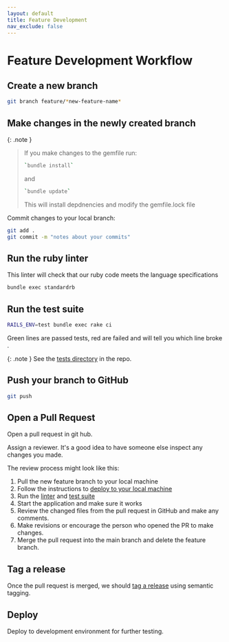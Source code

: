 ```yaml
---
layout: default
title: Feature Development
nav_exclude: false
---
```


# Feature Development Workflow

## Create a new branch

```bash
git branch feature/*new-feature-name*
```

## Make changes in the newly created branch

{: .note }
> If you make changes to the gemfile run:
> 
> ```bash
> `bundle install`
> ```
> 
> and
> 
> ```bash
> `bundle update`
> ```
> 
> This will install depdnencies and modify the gemfile.lock file

Commit changes to your local branch:

```bash
git add .
git commit -m "notes about your commits"
```

## Run the ruby linter

This linter will check that our ruby code meets the language specifications

```bash
bundle exec standardrb
```

## Run the test suite

```bash
RAILS_ENV=test bundle exec rake ci
```

Green lines are passed tests, red are failed and will tell you which line broke .

{: .note }
See the [tests directory](https://github.com/UWM-Libraries/GeoDiscovery/tree/main/test) in the repo.

## Push your branch to GitHub

```bash
git push
```

## Open a Pull Request 

Open a pull request in git hub.

Assign a reviewer. It's a good idea to have someone else inspect any changes you made.

The review process might look like this:

1. Pull the new feature branch to your local machine
1. Follow the instructions to [deploy to your local machine](#ADDLINK)
1. Run the [linter](#ADDLINK) and [test suite](#ADDLINK)
1. Start the application and make sure it works
1. Review the changed files from the pull request in GitHub and make any comments.
1. Make revisions or encourage the person who opened the PR to make changes.
1. Merge the pull request into the main branch and delete the feature branch.

## Tag a release

Once the pull request is merged, we should [tag a release](https://git-scm.com/book/en/v2/Git-Basics-Tagging) using semantic tagging.

## Deploy

Deploy to development environment for further testing.





